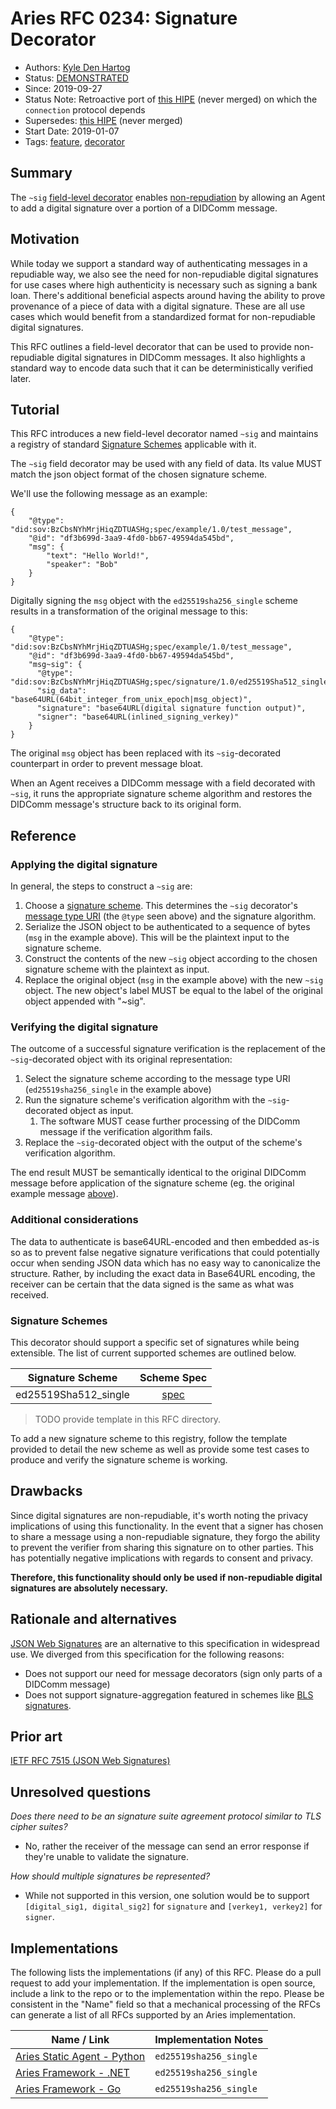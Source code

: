 # Aries RFC 0234: Signature Decorator
- Authors: [Kyle Den Hartog](kyle.denhartog@evernym.com)
- Status: [DEMONSTRATED](/README.md#demonstrated)
- Since: 2019-09-27
- Status Note: Retroactive port of [this HIPE](https://github.com/kdenhartog/indy-hipe/blob/d421fc77bae87c780aad346d15c0c49939adc281/text/digital-signatures/README.md) (never merged) on which the `connection` protocol depends
- Supersedes: [this HIPE](https://github.com/kdenhartog/indy-hipe/blob/d421fc77bae87c780aad346d15c0c49939adc281/text/digital-signatures/README.md) (never merged)
- Start Date: 2019-01-07
- Tags: [feature](/tags.md#feature), [decorator](/tags.md#decorator)

## Summary

The `~sig` [field-level decorator](../../concepts/0011-decorators/README.md#decorator-scope) enables [non-repudiation](../../concepts/0049-repudiation/README.md) by allowing an Agent to add a digital signature over a portion of a DIDComm message.

## Motivation

While today we support a standard way of authenticating messages in a repudiable way, we also see the need for non-repudiable digital signatures for use cases where high authenticity is necessary such as signing a bank loan. There's additional beneficial aspects around having the ability to prove provenance of a piece of data with a digital signature. These are all use cases which would benefit from a standardized format for non-repudiable digital signatures.

This RFC outlines a field-level decorator that can be used to provide non-repudiable digital signatures in DIDComm messages. It also highlights a standard way to encode data such that it can be deterministically verified later.

## Tutorial

This RFC introduces a new field-level decorator named `~sig` and maintains a registry of standard [Signature Schemes](#signature-schemes) applicable with it.

The `~sig` field decorator may be used with any field of data. Its value MUST match the json object format of the chosen signature scheme. 

We'll use the following message as an example:

```jsonc
{
    "@type": "did:sov:BzCbsNYhMrjHiqZDTUASHg;spec/example/1.0/test_message",
    "@id": "df3b699d-3aa9-4fd0-bb67-49594da545bd",
    "msg": {
        "text": "Hello World!",
        "speaker": "Bob"
    }
}
```

Digitally signing the `msg` object with the `ed25519sha256_single` scheme results in a transformation of the original message to this:

```jsonc
{
    "@type": "did:sov:BzCbsNYhMrjHiqZDTUASHg;spec/example/1.0/test_message",
    "@id": "df3b699d-3aa9-4fd0-bb67-49594da545bd",
    "msg~sig": {
      "@type": "did:sov:BzCbsNYhMrjHiqZDTUASHg;spec/signature/1.0/ed25519Sha512_single",
      "sig_data": "base64URL(64bit_integer_from_unix_epoch|msg_object)",
      "signature": "base64URL(digital signature function output)",
      "signer": "base64URL(inlined_signing_verkey)"
    }
}
```

The original `msg` object has been replaced with its `~sig`-decorated counterpart in order to prevent message bloat.

When an Agent receives a DIDComm message with a field decorated with `~sig`, it runs the appropriate signature scheme algorithm and restores the DIDComm message's structure back to its original form.

## Reference

### Applying the digital signature

In general, the steps to construct a `~sig` are:

1. Choose a [signature scheme](#signature-schemes). This determines the `~sig` decorator's [message type URI](../../concepts/0003-protocols/README.md#mturi) (the `@type` seen above) and the signature algorithm.
2. Serialize the JSON object to be authenticated to a sequence of bytes (`msg` in the example above). This will be the plaintext input to the signature scheme.
3. Construct the contents of the new `~sig` object according to the chosen signature scheme with the plaintext as input.
4. Replace the original object (`msg` in the example above) with the new `~sig` object. The new object's label MUST be equal to the label of the original object appended with "~sig".

### Verifying the digital signature

The outcome of a successful signature verification is the replacement of the `~sig`-decorated object with its original representation:

1. Select the signature scheme according to the message type URI (`ed25519sha256_single` in the example above)
2. Run the signature scheme's verification algorithm with the `~sig`-decorated object as input.
   1. The software MUST cease further processing of the DIDComm message if the verification algorithm fails.
3. Replace the `~sig`-decorated object with the output of the scheme's verification algorithm.

The end result MUST be semantically identical to the original DIDComm message before application of the signature scheme (eg. the original example message [above](#tutorial)).

### Additional considerations

The data to authenticate is base64URL-encoded and then embedded as-is so as to prevent false negative signature verifications that could potentially occur when sending JSON data which has no easy way to canonicalize the structure. Rather, by including the exact data in Base64URL encoding, the receiver can be certain that the data signed is the same as what was received. 

### Signature Schemes

This decorator should support a specific set of signatures while being extensible. The list of current supported schemes are outlined below.

| Signature Scheme | Scheme Spec |
|:----------------:|:-----------:|
|ed25519Sha512_single|[spec](ed25519sha256_single.md)|

> TODO provide template in this RFC directory. 

To add a new signature scheme to this registry, follow the template provided to detail the new scheme as well as provide some test cases to produce and verify the signature scheme is working.

## Drawbacks

Since digital signatures are non-repudiable, it's worth noting the privacy implications of using this functionality. In the event that a signer has chosen to share a message using a non-repudiable signature, they forgo the ability to prevent the verifier from sharing this signature on to other parties. This has potentially negative implications with regards to consent and privacy. 

**Therefore, this functionality should only be used if non-repudiable digital signatures are absolutely necessary.**

## Rationale and alternatives

[JSON Web Signatures](https://tools.ietf.org/html/rfc7515) are an alternative to this specification in widespread use. We diverged from this specification for the following reasons:

* Does not support our need for message decorators (sign only parts of a DIDComm message)
* Does not support signature-aggregation featured in schemes like [BLS signatures](https://en.wikipedia.org/wiki/Boneh%E2%80%93Lynn%E2%80%93Shacham).

## Prior art

[IETF RFC 7515 (JSON Web Signatures)](https://tools.ietf.org/html/draft-ietf-jose-json-web-signature-41)

## Unresolved questions

*Does there need to be an signature suite agreement protocol similar to TLS cipher suites?*
- No, rather the receiver of the message can send an error response if they're unable to validate the signature.

*How should multiple signatures be represented?*
- While not supported in this version, one solution would be to support `[digital_sig1, digital_sig2]` for `signature` and `[verkey1, verkey2]` for `signer`.

## Implementations

The following lists the implementations (if any) of this RFC. Please do a pull request to add your implementation. If the implementation is open source, include a link to the repo or to the implementation within the repo. Please be consistent in the "Name" field so that a mechanical processing of the RFCs can generate a list of all RFCs supported by an Aries implementation.

Name / Link | Implementation Notes
--- | ---
[Aries Static Agent - Python](https://github.com/hyperledger/aries-staticagent-python) | `ed25519sha256_single`
[Aries Framework - .NET](https://github.com/hyperledger/aries-framework-dotnet) | `ed25519sha256_single`
[Aries Framework - Go](https://github.com/hyperledger/aries-framework-go) | `ed25519sha256_single`
